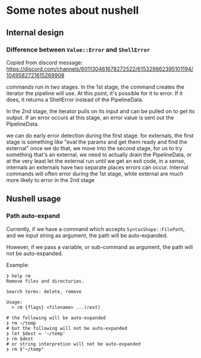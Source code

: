 # Some notes about nushell

## Internal design
### Difference between `Value::Error` and `ShellError`
Copied from discord message: https://discord.com/channels/601130461678272522/615329862395101194/1049582721615269908

commands run in two stages. In the 1st stage, the command creates the iterator the pipeline will use. At this point, it's possible for it to error. If it does, it returns a ShellError instead of the PipelineData.

In the 2nd stage, the iterator pulls on its input and can be pulled on to get its output. If an error occurs at this stage, an error value is sent out the PipelineData.

we can do early error detection during the first stage.
for externals, the first stage is something like "eval the params and get them ready and find the external" once we do that, we move into the second stage,
for us to try something that's an external, we need to actually drain the PipelineData, or at the very least let the external run until we get an exit code,
in a sense, internals an externals have two separate places errors can occur. Internal commands will often error during the 1st stage, while external are much more likely to error in the 2nd stage

## Nushell usage
### Path auto-expand
Currently, if we have a command which accepts `SyntaxShape::FilePath`, and we input string as argument, the path will be auto-expanded.

However, if we pass a variable, or sub-command as argument, the path will not be auto-expanded.

Example:
```nu
❯ help rm
Remove files and directories.

Search terms: delete, remove

Usage:
  > rm {flags} <filename> ...(rest)

# the following will be auto-expanded
❯ rm ~/temp
# but the following will not be auto-expanded
❯ let $dest = '~/temp'
❯ rm $dest
# or string interpretion will not be auto-expanded
❯ rm $"~/temp"
```